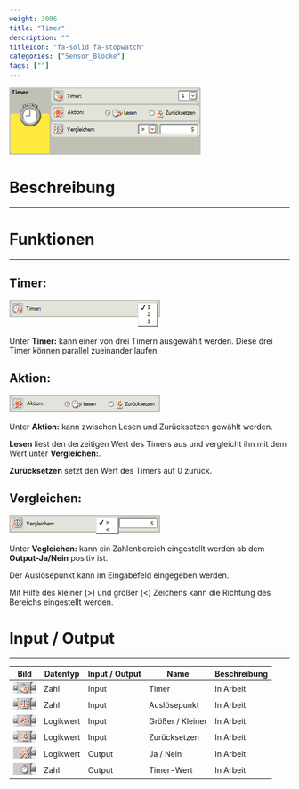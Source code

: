 ```yaml
---
weight: 3006
title: "Timer"
description: ""
titleIcon: "fa-solid fa-stopwatch"
categories: ["Sensor_Blöcke"]
tags: [""]
---
```


![Block.png](/images/nxt-images/Kapitel%203%20Sensoren/3.7%20Timer/Block.png)


# Beschreibung
---

# Funktionen
---

## Timer:

![Timer.png](/images/nxt-images/Kapitel%203%20Sensoren/3.7%20Timer/Timer.png)

Unter **Timer:** kann einer von drei Timern ausgewählt werden. Diese drei Timer können parallel zueinander laufen.

## Aktion:

![Aktion.png](/images/nxt-images/Kapitel%203%20Sensoren/3.7%20Timer/Aktion.png)

Unter **Aktion:** kann zwischen Lesen und Zurücksetzen gewählt werden.

**Lesen** liest den derzeitigen Wert des Timers aus und vergleicht ihn mit dem Wert unter **Vergleichen:**.

**Zurücksetzen** setzt den Wert des Timers auf 0 zurück.

## Vergleichen:

![Vergleichen.png](/images/nxt-images/Kapitel%203%20Sensoren/3.7%20Timer/Vergleichen.png)

Unter **Vegleichen:** kann ein Zahlenbereich eingestellt werden ab dem **Output-Ja/Nein** positiv ist.

Der Auslösepunkt kann im Eingabefeld eingegeben werden.

Mit Hilfe des kleiner (>) und größer (<) Zeichens kann die Richtung des Bereichs eingestellt werden.

# Input / Output
---

| Bild                                                                                         | Datentyp    | Input / Output | Name     |Beschreibung|
| -------------------------------------------------------------------------------------------- | ------------| ------------ |----------|------------|
| ![Input1.png](/images/nxt-images/Kapitel%203%20Sensoren/3.7%20Timer/Input1.png)  | Zahl      | Input  | Timer            | In Arbeit 
| ![Input2.png](/images/nxt-images/Kapitel%203%20Sensoren/3.7%20Timer/Input2.png)  | Zahl      | Input  | Auslösepunkt     | In Arbeit
| ![Input3.png](/images/nxt-images/Kapitel%203%20Sensoren/3.7%20Timer/Input3.png)  | Logikwert | Input  | Größer / Kleiner | In Arbeit
| ![Input4.png](/images/nxt-images/Kapitel%203%20Sensoren/3.7%20Timer/Input4.png)  | Logikwert | Input  | Zurücksetzen     | In Arbeit
| ![Input5.png](/images/nxt-images/Kapitel%203%20Sensoren/3.7%20Timer/Input5.png)  | Logikwert | Output | Ja / Nein        | In Arbeit
| ![Input6.png](/images/nxt-images/Kapitel%203%20Sensoren/3.7%20Timer/Input6.png)  | Zahl      | Output | Timer-Wert       | In Arbeit
